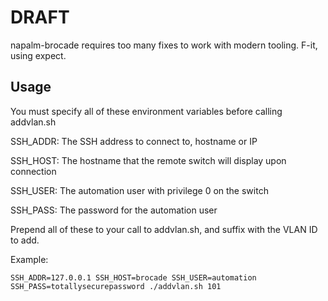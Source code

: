 # DRAFT

napalm-brocade requires too many fixes to work with modern tooling. F-it, using expect.

## Usage

You must specify all of these environment variables before calling addvlan.sh

SSH_ADDR: The SSH address to connect to, hostname or IP

SSH_HOST: The hostname that the remote switch will display upon connection

SSH_USER: The automation user with privilege 0 on the switch

SSH_PASS: The password for the automation user

Prepend all of these to your call to addvlan.sh, and suffix with the VLAN ID to add.

Example:

    SSH_ADDR=127.0.0.1 SSH_HOST=brocade SSH_USER=automation SSH_PASS=totallysecurepassword ./addvlan.sh 101
